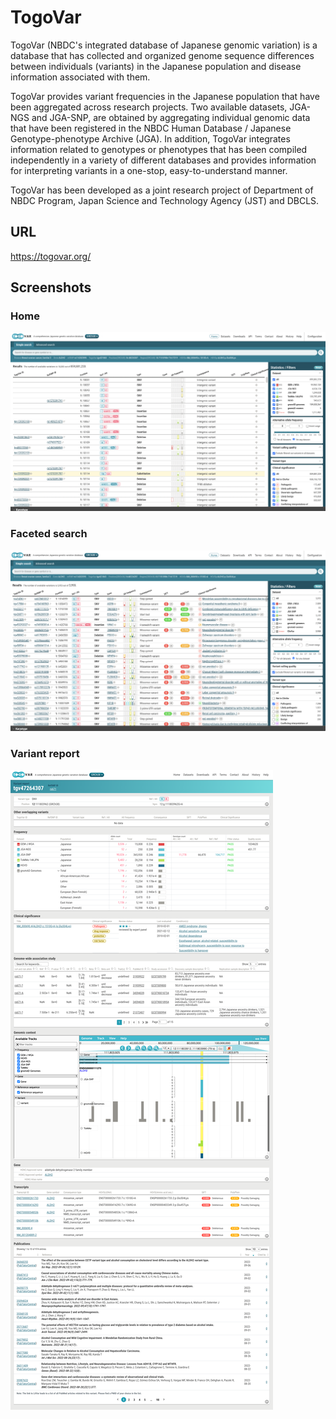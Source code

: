 # TogoVar

TogoVar (NBDC's integrated database of Japanese genomic variation) is a database that has collected and organized genome sequence differences between individuals (variants) in the Japanese population and disease information associated with them.

TogoVar provides variant frequencies in the Japanese population that have been aggregated across research projects. Two available datasets, JGA-NGS and JGA-SNP, are obtained by aggregating individual genomic data that have been registered in the NBDC Human Database / Japanese Genotype-phenotype Archive (JGA). In addition, TogoVar integrates information related to genotypes or phenotypes that has been compiled independently in a variety of different databases and provides information for interpreting variants in a one-stop, easy-to-understand manner.

TogoVar has been developed as a joint research project of Department of NBDC Program, Japan Science and Technology Agency (JST) and DBCLS.

## URL

https://togovar.org/

## Screenshots

### Home

![Fig-1](https://raw.githubusercontent.com/dbcls/website/master/services/images/DBCLSservices_TogoVar_fig-1_20221101.png)

### Faceted search

![Fig-2](https://raw.githubusercontent.com/dbcls/website/master/services/images/DBCLSservices_TogoVar_fig-2_20221101.png)

### Variant report

![Fig-3](https://raw.githubusercontent.com/dbcls/website/master/services/images/DBCLSservices_TogoVar_fig-3_20221101.png)
